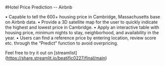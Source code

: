 #Hotel Price Prediction -- Airbnb 

• Capable to tell the 600+ housing price in Cambridge, Massachusetts base on Airbnb data.
• Provide a 3D satellite map for the user to quickly indicate the highest and lowest price in Cambridge.
• Apply an interactive table with housing price, minimum nights to stay, neighborhood, and availability in the year.
• Users can find a reference price by entering location, review score etc. through the “Predict” function to avoid overpricing.

Feel free to try it out on [streamlist] (https://share.streamlit.io/beatific0227/final/main) 
